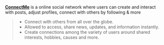 
[**ConnectMe**](https://app-connectme.netlify.app) is a online social network where users can create and interact with posts, adjust profiles, connect with others by following & more

> - Connect with others from all over the globe.
> - Allowed to access, share news, updates, and information instantly.
> - Create connections among the variety of users around shared interests, hobbies, causes and more.
